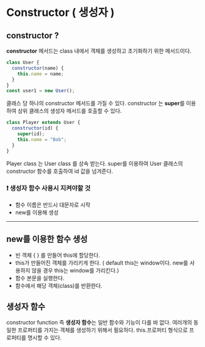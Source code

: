 # Constructor ( 생성자 )

## constructor ?

**constructor** 메서드는 class 내에서 객체를 생성하고 초기화하기 위한 메서드이다.

```js
class User {
  constructor(name) {
    this.name = name;
  }
}
const user1 = new User();
```

클래스 당 하나의 constructor 메서드를 가질 수 있다. constructor 는 **super**를 이용하여 상위 클래스의 생성자 메서드를 호출할 수 있다.

```js
class Player extends User {
  constructor(id) {
    super(id);
    this.name = "Bob";
  }
}
```

Player class 는 User class 를 상속 받는다. super를 이용하여 User 클래스의 constructor 함수를 호출하여 id 값을 넘겨준다.

### ❗ 생성자 함수 사용시 지켜야할 것

- 함수 이름은 반드시 대문자로 시작
- new를 이용해 생성

---

## **new**를 이용한 함수 생성

- 빈 객체 { } 를 만들어 this에 할당한다.
- this가 만들어진 객체를 가리키게 한다. ( default this는 window이다. new를 사용하지 않을 경우 this는 window를 가리킨다.)
- 함수 본문을 실행한다.
- 함수에서 해당 객체(class)를 반환한다.

## 생성자 함수

constructor function 즉 **생성자 함수**는 일반 함수와 기능이 다를 바 없다. 여러개의 동일한 프로퍼티를 가지는 객체를 생성하기 위해서 필요하다.
this.프로퍼티 형식으로 프로퍼티를 명시할 수 있다.
